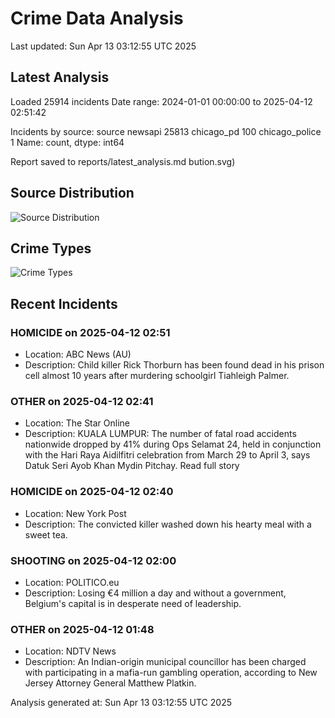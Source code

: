 # Crime Data Analysis
Last updated: Sun Apr 13 03:12:55 UTC 2025

## Latest Analysis

Loaded 25914 incidents
Date range: 2024-01-01 00:00:00 to 2025-04-12 02:51:42

Incidents by source:
source
newsapi           25813
chicago_pd          100
chicago_police        1
Name: count, dtype: int64

Report saved to reports/latest_analysis.md
bution.svg)

## Source Distribution
![Source Distribution](images/source_distribution.svg)

## Crime Types
![Crime Types](images/crime_types.svg)

## Recent Incidents

### HOMICIDE on 2025-04-12 02:51
- Location: ABC News (AU)
- Description: Child killer Rick Thorburn has been found dead in his prison cell almost 10 years after murdering schoolgirl Tiahleigh Palmer.


### OTHER on 2025-04-12 02:41
- Location: The Star Online
- Description: KUALA LUMPUR: The number of fatal road accidents nationwide dropped by 41% during Ops Selamat 24, held in conjunction with the Hari Raya Aidilfitri celebration from March 29 to April 3, says Datuk Seri Ayob Khan Mydin Pitchay. Read full story


### HOMICIDE on 2025-04-12 02:40
- Location: New York Post
- Description: The convicted killer washed down his hearty meal with a sweet tea.


### SHOOTING on 2025-04-12 02:00
- Location: POLITICO.eu
- Description: Losing €4 million a day and without a government, Belgium's capital is in desperate need of leadership.


### OTHER on 2025-04-12 01:48
- Location: NDTV News
- Description: An Indian-origin municipal councillor has been charged with participating in a mafia-run gambling operation, according to New Jersey Attorney General Matthew Platkin.

Analysis generated at: Sun Apr 13 03:12:55 UTC 2025
